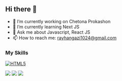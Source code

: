 ## Hi there 👋

- 🔭 I’m currently working on Chetona Prokashon
- 🌱 I’m currently learning Next JS
- 💬 Ask me about Javascript, React JS
- 📫 How to reach me: rayhangazi1024@gmail.com

### My Skills

[![HTML5](https://img.shields.io/badge/html5-%23E34F26.svg?style=for-the-badge&logoColor=white)](https://img.shields.io/badge/html5-%23E34F26.svg?style=for-the-badge&logo=html5&logoColor=white)


![](http://github-profile-summary-cards.vercel.app/api/cards/stats?username=raihanjs&theme=darcula)
![](http://github-profile-summary-cards.vercel.app/api/cards/repos-per-language?username=raihanjs&theme=darcula)
![](http://github-profile-summary-cards.vercel.app/api/cards/profile-details?username=raihanjs&theme=darcula)
